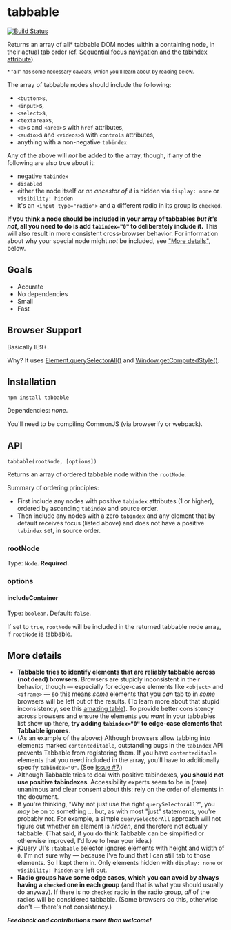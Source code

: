 # tabbable

[![Build Status](https://travis-ci.org/davidtheclark/tabbable.svg?branch=master)](https://travis-ci.org/davidtheclark/tabbable)

Returns an array of all\* tabbable DOM nodes within a containing node, in their actual tab order (cf. [Sequential focus navigation and the tabindex attribute](http://www.w3.org/TR/html5/editing.html#sequential-focus-navigation-and-the-tabindex-attribute)).

<small>\* "all" has some necessary caveats, which you'll learn about by reading below.</small>

The array of tabbable nodes should include the following:

- `<button>`s,
- `<input>`s,
- `<select>`s,
- `<textarea>`s,
- `<a>`s and `<area>`s with `href` attributes,
- `<audio>`s and `<videos>`s with `controls` attributes,
- anything with a non-negative `tabindex`

Any of the above will *not* be added to the array, though, if any of the following are also true about it:

- negative `tabindex`
- `disabled`
- either the node itself *or an ancestor of it* is hidden via `display: none` or `visibility: hidden`
- it's an `<input type="radio">` and a different radio in its group is `checked`.

**If you think a node should be included in your array of tabbables *but it's not*, all you need to do is add `tabindex="0"` to deliberately include it.** This will also result in more consistent cross-browser behavior. For information about why your special node might *not* be included, see ["More details"](#more-details), below.

## Goals

- Accurate
- No dependencies
- Small
- Fast

## Browser Support

Basically IE9+.

Why? It uses [Element.querySelectorAll()](https://developer.mozilla.org/en-US/docs/Web/API/Element/querySelectorAll) and [Window.getComputedStyle()](https://developer.mozilla.org/en-US/docs/Web/API/Window/getComputedStyle).

## Installation

```
npm install tabbable
```

Dependencies: *none*.

You'll need to be compiling CommonJS (via browserify or webpack).

## API

```
tabbable(rootNode, [options])
```

Returns an array of ordered tabbable node within the `rootNode`.

Summary of ordering principles:
- First include any nodes with positive `tabindex` attributes (1 or higher), ordered by ascending `tabindex` and source order.
- Then include any nodes with a zero `tabindex` and any element that by default receives focus (listed above) and does not have a positive `tabindex` set, in source order.

### rootNode

Type: `Node`. **Required.**

### options

#### includeContainer

Type: `boolean`. Default: `false`.

If set to `true`, `rootNode` will be included in the returned tabbable node array, if `rootNode` is tabbable.

## More details

- **Tabbable tries to identify elements that are reliably tabbable across (not dead) browsers.** Browsers are stupidly inconsistent in their behavior, though — especially for edge-case elements like `<object>` and `<iframe>` — so this means *some* elements that you *can* tab to in *some* browsers will be left out of the results. (To learn more about that stupid inconsistency, see this [amazing table](https://allyjs.io/data-tables/focusable.html)). To provide better consistency across browsers and ensure the elements you *want* in your tabbables list show up there, **try adding `tabindex="0"` to edge-case elements that Tabbable ignores**.
- (As an example of the above:) Although browsers allow tabbing into elements marked `contenteditable`, outstanding bugs in the `tabIndex` API prevents Tabbable from registering them. If you have `contenteditable` elements that you need included in the array, you'll have to additionally specify `tabindex="0"`. (See [issue #7](https://github.com/davidtheclark/tabbable/issues/7).)
- Although Tabbable tries to deal with positive tabindexes, **you should not use positive tabindexes**. Accessibility experts seem to be in (rare) unanimous and clear consent about this: rely on the order of elements in the document.
- If you're thinking, "Why not just use the right `querySelectorAll`?", you *may* be on to something ... but, as with most "just" statements, you're probably not. For example, a simple `querySelectorAll` approach will not figure out whether an element is *hidden*, and therefore not actually tabbable. (That said, if you do think Tabbable can be simplified or otherwise improved, I'd love to hear your idea.)
- jQuery UI's `:tabbable` selector ignores elements with height and width of `0`. I'm not sure why — because I've found that I can still tab to those elements. So I kept them in. Only elements hidden with `display: none` or `visibility: hidden` are left out.
- **Radio groups have some edge cases, which you can avoid by always having a `checked` one in each group** (and that is what you should usually do anyway). If there is no `checked` radio in the radio group, *all* of the radios will be considered tabbable. (Some browsers do this, otherwise don't — there's not consistency.)

***Feedback and contributions more than welcome!***
